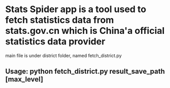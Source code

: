 # Stats Spider app is a tool used to fetch statistics data from stats.gov.cn which is China'a official statistics data provider

main file is under district folder, named  fetch_district.py

## Usage: python fetch_district.py result_save_path [max_level]